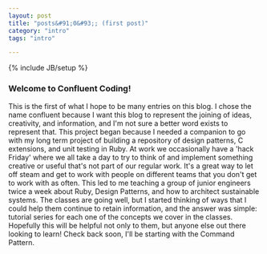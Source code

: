 ```yaml
---
layout: post
title: "posts&#91;0&#93;; (first post)"
category: "intro"
tags: "intro"

---
```

{% include JB/setup %}

### Welcome to Confluent Coding!

This is the first of what I hope to be many entries on this blog. I chose the name confluent because I want this blog to represent the joining of ideas, creativity, and information,
and I'm not sure a better word exists to represent that.
This project began because I needed a companion to go with my long term project of building a repository of design patterns, C extensions, and unit testing in Ruby.
At work we occasionally have a 'hack Friday' where we all take a day to try to think of and implement something creative or useful that's not part of our regular work.
It's a great way to let off steam and get to work with people on different teams that you don't get to work with as often.
This led to me teaching a group of junior engineers twice a week about Ruby, Design Patterns, and how to architect sustainable systems. The classes are going well,
but I started thinking of ways that I could help them continue to retain information, and the answer was simple: tutorial series for each one of the concepts we cover
in the classes. Hopefully this will be helpful not only to them, but anyone else out there looking to learn! Check back soon, I'll be starting with the Command Pattern.